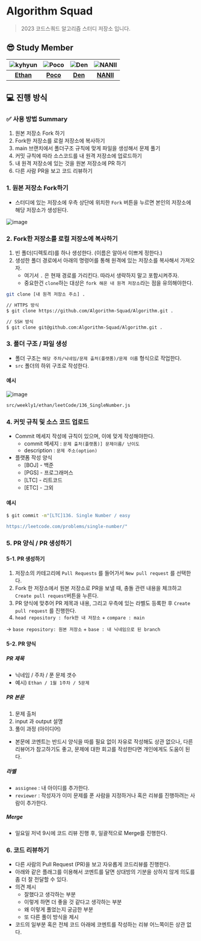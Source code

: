 # Algorithm Squad

> 2023 코드스쿼드 알고리즘 스터디 저장소 입니다.

## 😎 Study Member

| ![kyhyun](https://avatars.githubusercontent.com/u/77887712?v=4) | ![Poco](https://avatars.githubusercontent.com/u/101160636?v=4) | ![Den](https://avatars.githubusercontent.com/u/81420856?v=4) | ![NANII](https://avatars.githubusercontent.com/u/107349637?v=4) |
| :-------------------------------------------------------------: | :------------------------------------------------------------: | :----------------------------------------------------------: | :-------------------------------------------------------------: |
|             [**Ethan**](https://github.com/kyhyun)              |             [**Poco**](https://github.com/poco111)             |           [**Den**](https://github.com/sjuhan123)            |            [**NANII**](https://github.com/bread1022)            |

## 💻 진행 방식

### ✅ 사용 방법 Summary

1. 원본 저장소 Fork 하기
2. Fork한 저장소를 로컬 저장소에 복사하기
3. main 브랜치에서 폴더구조 규칙에 맞게 파일을 생성해서 문제 풀기
4. 커밋 규칙에 따라 소스코드를 내 원격 저장소에 업로드하기
5. 내 원격 저장소에 있는 것을 원본 저장소에 PR 하기
6. 다른 사람 PR을 보고 코드 리뷰하기

### 1. 원본 저장소 Fork하기

- 스터디에 있는 저장소에 우측 상단에 위치한 `Fork` 버튼을 누르면 본인의 저장소에 해당 저장소가 생성된다.

![image](https://user-images.githubusercontent.com/77887712/210265643-2c1e3f08-58e2-42dd-ae46-c8cc1f0cdd57.png)

### 2. Fork한 저장소를 로컬 저장소에 복사하기

1. 빈 폴더(디렉토리)를 하나 생성한다. (이름은 알아서 이쁘게 정한다.)
2. 생성한 폴더 경로에서 아래의 명령어를 통해 원격에 있는 저장소를 복사해서 가져오자.
   - 여기서 `.` 은 현재 경로를 가리킨다. 따라서 생략하지 말고 포함시켜주자.
   - 중요한건 `clone`하는 대상은 `fork 해온 내 원격 저장소`라는 점을 유의해야한다.

```bash
git clone [내 원격 저장소 주소] .

// HTTPS 방식
$ git clone https://github.com/Algorithm-Squad/Algorithm.git .

// SSH 방식
$ git clone git@github.com:Algorithm-Squad/Algorithm.git .
```

### 3. 폴더 구조 / 파일 생성

- 폴더 구조는 `해당 주차/닉네임/문제 출처(플랫폼)/문제 이름` 형식으로 작업한다.
- `src` 폴더의 하위 구조로 작성한다.

#### 예시

![image](https://user-images.githubusercontent.com/77887712/210265665-ae3ac0cc-3b1c-47e2-9fea-41aa339112c5.png)

```bash
src/weekly1/ethan/leetCode/136_SingleNumber.js
```

### 4. 커밋 규칙 및 소스 코드 업로드

- Commit 메세지 작성에 규칙이 있으며, 이에 맞게 작성해야한다.
  - commit 메세지 : `문제 출처(플랫폼)] 문제이름/ 난이도`
  - description : `문제 주소(option)`
- 플랫폼 작성 양식
  - [BOJ] - 백준
  - [PGS] - 프로그래머스
  - [LTC] - 리트코드
  - [ETC] - 그외

#### 예시

```bash
$ git commit -m"[LTC]136. Single Number / easy

https://leetcode.com/problems/single-number/"
```

### 5. PR 양식 / PR 생성하기

#### 5-1. PR 생성하기

1. 저장소의 카테고리에 `Pull Requests` 를 들어가서 `New pull request` 를 선택한다.
2. Fork 한 저장소에서 원본 저장소로 PR을 보낼 때, 충돌 관련 내용을 체크하고 `Create pull request`버튼을 누른다.
3. PR 양식에 맞추어 PR 제목과 내용, 그리고 우측에 있는 라벨도 등록한 후 `Create pull request` 를 진행한다.
4. `head repository : fork한 내 저장소` + `compare : main`

→ `base repository: 원본 저장소` + `base : 내 닉네임으로 된 branch`

#### 5-2. PR 양식

##### PR 제목

- 닉네임 / 주차 / 푼 문제 갯수
- 예시) `Ethan / 1월 1주차 / 5문제`

##### PR 본문

1. 문제 출처
2. input 과 output 설명
3. 풀이 과정 (아이디어)

- 본문에 코멘트는 반드시 양식을 따를 필요 없이 자유로 작성해도 상관 없으나, 다른 리뷰어가 참고하기도 좋고, 문제에 대한 회고를 작성한다면 개인에게도 도움이 된다.

##### 라벨

- `assignee` : 내 아이디를 추가한다.
- `reviewer` : 작성자가 이미 문제를 푼 사람을 지정하거나 혹은 리뷰를 진행하려는 사람이 추가한다.

##### Merge

- 일요일 저녁 9시에 코드 리뷰 진행 후, 일괄적으로 Merge를 진행한다.

### 6. 코드 리뷰하기

- 다른 사람의 Pull Request (PR)을 보고 자유롭게 코드리뷰를 진행한다.
- 아래와 같은 플래그를 이용해서 코멘트를 달면 상대방의 기분을 상하지 않게 의도를 좀 더 잘 전달할 수 있다.
- 의견 제시
  - 잘했다고 생각하는 부분
  - 이렇게 하면 더 좋을 것 같다고 생각하는 부분
  - 왜 이렇게 풀었는지 궁금한 부분
  - 또 다른 풀이 방식을 제시
- 코드의 일부분 혹은 전체 코드 아래에 코멘트를 작성하는 리뷰 어느쪽이든 상관 없다.
